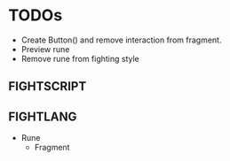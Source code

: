 # TODOs

- Create Button() and remove interaction from fragment.
- Preview rune
- Remove rune from fighting style

## FIGHTSCRIPT

## FIGHTLANG

- Rune
  - Fragment
